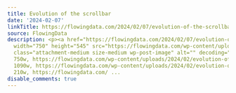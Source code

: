 ```yaml
---
title: Evolution of the scrollbar
date: '2024-02-07'
linkTitle: https://flowingdata.com/2024/02/07/evolution-of-the-scrollbar/
source: FlowingData
description: <p><a href="https://flowingdata.com/2024/02/07/evolution-of-the-scrollbar/"><img
  width="750" height="545" src="https://flowingdata.com/wp-content/uploads/2024/02/evolution-of-the-scrollbar-750x545.png"
  class="attachment-medium size-medium wp-post-image" alt="" decoding="async" srcset="https://flowingdata.com/wp-content/uploads/2024/02/evolution-of-the-scrollbar-750x545.png
  750w, https://flowingdata.com/wp-content/uploads/2024/02/evolution-of-the-scrollbar-1090x792.png
  1090w, https://flowingdata.com/wp-content/uploads/2024/02/evolution-of-the-scrollbar-210x153.png
  210w, https://flowingdata.com/ ...
disable_comments: true
---
```

<p><a href="https://flowingdata.com/2024/02/07/evolution-of-the-scrollbar/"><img width="750" height="545" src="https://flowingdata.com/wp-content/uploads/2024/02/evolution-of-the-scrollbar-750x545.png" class="attachment-medium size-medium wp-post-image" alt="" decoding="async" srcset="https://flowingdata.com/wp-content/uploads/2024/02/evolution-of-the-scrollbar-750x545.png 750w, https://flowingdata.com/wp-content/uploads/2024/02/evolution-of-the-scrollbar-1090x792.png 1090w, https://flowingdata.com/wp-content/uploads/2024/02/evolution-of-the-scrollbar-210x153.png 210w, https://flowingdata.com/ ...